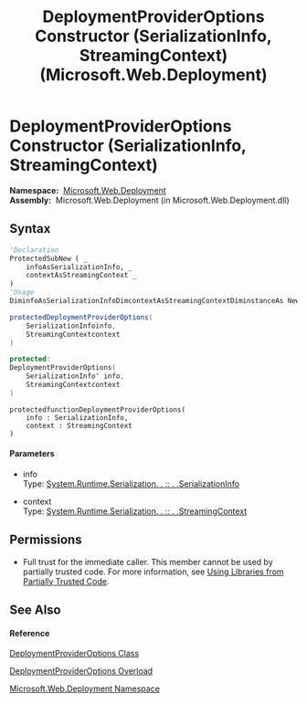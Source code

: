 ﻿---
title: DeploymentProviderOptions Constructor (SerializationInfo, StreamingContext) (Microsoft.Web.Deployment)
TOCTitle: DeploymentProviderOptions Constructor (SerializationInfo, StreamingContext)
ms:assetid: M:Microsoft.Web.Deployment.DeploymentProviderOptions.#ctor(System.Runtime.Serialization.SerializationInfo,System.Runtime.Serialization.StreamingContext)
ms:mtpsurl: https://msdn.microsoft.com/en-us/library/microsoft.web.deployment.deploymentprovideroptions.deploymentprovideroptions(v=VS.90)
ms:contentKeyID: 20208986
ms.date: 05/02/2012
mtps_version: v=VS.90
dev_langs:
- vb
- csharp
- c++
- jscript
api_location:
- Microsoft.Web.Deployment.dll
api_name:
- Microsoft.Web.Deployment.DeploymentProviderOptions..ctor
api_type:
- Managed
topic_type:
- apiref
- kbSyntax
product_family_name: VS
ROBOTS: INDEX,FOLLOW
---

# DeploymentProviderOptions Constructor (SerializationInfo, StreamingContext)

**Namespace:**  [Microsoft.Web.Deployment](microsoft-web-deployment-namespace.md)  
**Assembly:**  Microsoft.Web.Deployment (in Microsoft.Web.Deployment.dll)

## Syntax

``` vb
'Declaration
ProtectedSubNew ( _
    infoAsSerializationInfo, _
    contextAsStreamingContext _
)
'Usage
DiminfoAsSerializationInfoDimcontextAsStreamingContextDiminstanceAs NewDeploymentProviderOptions(info, context)
```

``` csharp
protectedDeploymentProviderOptions(
    SerializationInfoinfo,
    StreamingContextcontext
)
```

``` c++
protected:
DeploymentProviderOptions(
    SerializationInfo^ info, 
    StreamingContextcontext
)
```

``` jscript
protectedfunctionDeploymentProviderOptions(
    info : SerializationInfo, 
    context : StreamingContext
)
```

#### Parameters

  - info  
    Type: [System.Runtime.Serialization. . :: . .SerializationInfo](https://msdn.microsoft.com/en-us/library/a9b6042e\(v=vs.90\))  

<!-- end list -->

  - context  
    Type: [System.Runtime.Serialization. . :: . .StreamingContext](https://msdn.microsoft.com/en-us/library/t16abws5\(v=vs.90\))  

## Permissions

  - Full trust for the immediate caller. This member cannot be used by partially trusted code. For more information, see [Using Libraries from Partially Trusted Code](https://msdn.microsoft.com/en-us/library/8skskf63\(v=vs.90\)).

## See Also

#### Reference

[DeploymentProviderOptions Class](deploymentprovideroptions-class-microsoft-web-deployment.md)

[DeploymentProviderOptions Overload](deploymentprovideroptions-constructor-microsoft-web-deployment.md)

[Microsoft.Web.Deployment Namespace](microsoft-web-deployment-namespace.md)

